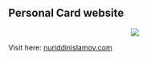 ## Personal Card website

<p align="center">
  <img src="https://i.ibb.co/hB8X3B6/Screenshot-2024-03-31-at-18-08-36.png"/>
</p>

Visit here: [nuriddinislamov.com](https://nuriddinislamov.com)